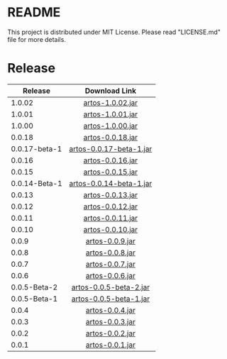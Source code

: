 # README #

This project is distributed under MIT License. Please read "LICENSE.md" file for more details.

# Release

| Release     |Download Link  							                                                                |
|-------------|:-------------------------------------------------------------------------------------------:|
| 1.0.02      |[artos-1.0.02.jar](https://repo1.maven.org/maven2/com/theartos/artos/1.0.02/artos-1.0.02.jar) |
| 1.0.01      |[artos-1.0.01.jar](https://repo1.maven.org/maven2/com/theartos/artos/1.0.01/artos-1.0.01.jar) |
| 1.0.00      |[artos-1.0.00.jar](https://repo1.maven.org/maven2/com/theartos/artos/1.0.00/artos-1.0.00.jar) |
| 0.0.18      |[artos-0.0.18.jar](https://repo1.maven.org/maven2/com/theartos/artos/0.0.18/artos-0.0.18.jar) |
| 0.0.17-beta-1|[artos-0.0.17-beta-1.jar](https://repo1.maven.org/maven2/com/theartos/artos/0.0.17-beta-1/artos-0.0.17-beta-1.jar) |
| 0.0.16      |[artos-0.0.16.jar](https://repo1.maven.org/maven2/com/theartos/artos/0.0.16/artos-0.0.16.jar) |
| 0.0.15      |[artos-0.0.15.jar](https://repo1.maven.org/maven2/com/theartos/artos/0.0.15/artos-0.0.15.jar) |
| 0.0.14-Beta-1|[artos-0.0.14-beta-1.jar](https://repo1.maven.org/maven2/com/theartos/artos/0.0.14-beta-1/artos-0.0.14-beta-1.jar) |
| 0.0.13      |[artos-0.0.13.jar](https://repo1.maven.org/maven2/com/theartos/artos/0.0.13/artos-0.0.13.jar) |
| 0.0.12      |[artos-0.0.12.jar](https://repo1.maven.org/maven2/com/theartos/artos/0.0.12/artos-0.0.12.jar) |
| 0.0.11      |[artos-0.0.11.jar](https://repo1.maven.org/maven2/com/theartos/artos/0.0.11/artos-0.0.11.jar) |
| 0.0.10      |[artos-0.0.10.jar](https://repo1.maven.org/maven2/com/theartos/artos/0.0.10/artos-0.0.10.jar) |
| 0.0.9       |[artos-0.0.9.jar](https://repo1.maven.org/maven2/com/theartos/artos/0.0.9/artos-0.0.9.jar) |
| 0.0.8       |[artos-0.0.8.jar](https://repo1.maven.org/maven2/com/theartos/artos/0.0.8/artos-0.0.8.jar) |
| 0.0.7       |[artos-0.0.7.jar](https://repo1.maven.org/maven2/com/theartos/artos/0.0.7/artos-0.0.7.jar) |
| 0.0.6       |[artos-0.0.6.jar](https://repo1.maven.org/maven2/com/theartos/artos/0.0.6/artos-0.0.6.jar) |
| 0.0.5-Beta-2|[artos-0.0.5-beta-2.jar](https://repo1.maven.org/maven2/com/theartos/artos/0.0.5-beta-2/artos-0.0.5-beta-2.jar) |
| 0.0.5-Beta-1|[artos-0.0.5-beta-1.jar](https://repo1.maven.org/maven2/com/theartos/artos/0.0.5-beta-1/artos-0.0.5-beta-1.jar) |
| 0.0.4       |[artos-0.0.4.jar](https://repo1.maven.org/maven2/com/theartos/artos/0.0.4/artos-0.0.4.jar) 	|
| 0.0.3       |[artos-0.0.3.jar](https://repo1.maven.org/maven2/com/theartos/artos/0.0.3/artos-0.0.3.jar) 	|
| 0.0.2       |[artos-0.0.2.jar](https://repo1.maven.org/maven2/com/theartos/artos/0.0.2/artos-0.0.2.jar) 	|
| 0.0.1	      |[artos-0.0.1.jar](https://repo1.maven.org/maven2/com/theartos/artos/0.0.1/artos-0.0.1.jar)		|
